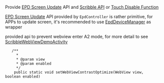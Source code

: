 Provide [EPD Screen Update](./EPD-Screen-Update.md) API and [Scribble API](./Scribble-API.md) or [Touch Disable Function](./EPD-Touch.md)


[EPD Screen Update](./EPD-Screen-Update.md) API provided by `EpdController` is rather primitive, for APPs to update screen, it's recommended to use [EpdDeviceManager](./EpdDeviceManager.md) as wrapper

provided api to prevent webview enter A2 mode, for more detail to see [ScribbleWebViewDemoActivity](../app/src/main/java/com/android/onyx/demo/ScribbleWebViewDemoActivity..java)
```
   /**
     * 
     * @param view
     * @param enabled
     */
    public static void setWebViewContrastOptimize(WebView view, boolean enabled)
```